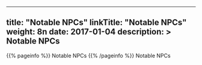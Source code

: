 
---
title: "Notable NPCs"
linkTitle: "Notable NPCs"
weight: 8n
date: 2017-01-04
description: >
 Notable NPCs
---

{{% pageinfo %}}
Notable NPCs
{{% /pageinfo %}}
Notable NPCs
